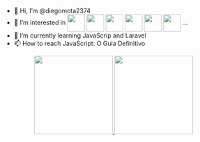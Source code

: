 - 👋 Hi, I’m @diegomota2374
- 👀 I’m interested in <img align="center" height="40" width="40" src="https://cdn.jsdelivr.net/gh/devicons/devicon/icons/php/php-original.svg" />
            <img align="center" height="40" width="40" src="https://cdn.jsdelivr.net/gh/devicons/devicon/icons/javascript/javascript-original.svg" />
            <img align="center" height="40" width="40" src="https://cdn.jsdelivr.net/gh/devicons/devicon/icons/html5/html5-original-wordmark.svg" />
            <img align="center" height="40" width="40" src="https://cdn.jsdelivr.net/gh/devicons/devicon/icons/css3/css3-original-wordmark.svg"/>
            <img align="center" height="40" width="40" src="https://cdn.jsdelivr.net/gh/devicons/devicon/icons/laravel/laravel-plain-wordmark.svg" />
            <img align="center" height="40" src="https://cdn.jsdelivr.net/gh/devicons/devicon/icons/nodejs/nodejs-original.svg" /> ... 
- 🌱 I’m currently learning JavaScrip and Laravel
- 📫 How to reach JavaScript: O Guia Definitivo
<div align="center">
  <a href="https://github.com/diegomota2374">
  <img height="180em" src="https://github-readme-stats.vercel.app/api?username=diegomota2374&show_icons=true&theme=dark&include_all_commits=true&count_private=true"/>
  <img height="180em" src="https://github-readme-stats.vercel.app/api/top-langs/?username=diegomota2374&layout=compact&langs_count=7&theme=dark"/>
</div>
